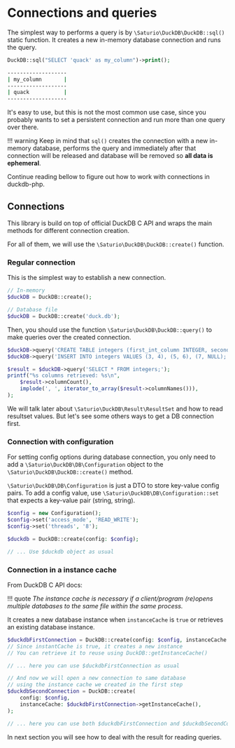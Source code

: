 # Connections and queries

The simplest way to performs a query is by `\Saturio\DuckDB\DuckDB::sql()` static function.
It creates a new in-memory database connection and runs the query.

```php
DuckDB::sql("SELECT 'quack' as my_column")->print();
```

```bash
-------------------
| my_column       |
-------------------
| quack           |
-------------------
```

It's easy to use, but this is not the most common use case, since you probably wants
to set a persistent connection and run more than one query over there.

!!! warning
    Keep in mind that `sql()` creates the connection with a new in-memory database,
    performs the query and immediately after that connection will be released and
    database will be removed so **all data is ephemeral**.

Continue reading bellow to figure out how to work with connections in duckdb-php.

## Connections

This library is build on top of official DuckDB C API and wraps the main methods
for different connection creation.

For all of them, we will use the `\Saturio\DuckDB\DuckDB::create()` function.


### Regular connection

This is the simplest way to establish a new connection.

```php
// In-memory
$duckDB = DuckDB::create();

// Database file
$duckDB = DuckDB::create('duck.db');
```

Then, you should use the function `\Saturio\DuckDB\DuckDB::query()`
to make queries over the created connection.

```php
$duckDB->query('CREATE TABLE integers (first_int_column INTEGER, second_int_column INTEGER);');
$duckDB->query('INSERT INTO integers VALUES (3, 4), (5, 6), (7, NULL);');

$result = $duckDB->query('SELECT * FROM integers;');
printf("%s columns retrieved: %s\n",
    $result->columnCount(),
    implode(', ', iterator_to_array($result->columnNames())),
);
```

We will talk later about `\Saturio\DuckDB\Result\ResultSet` and
how to read resultset values. But let's see some others ways
to get a DB connection first.


### Connection with configuration

For setting config options during database connection, you only need to add
a `\Saturio\DuckDB\DB\Configuration` object to the `\Saturio\DuckDB\DuckDB::create()`
method.

`\Saturio\DuckDB\DB\Configuration` is just a DTO to store key-value config pairs.
To add a config value, use `\Saturio\DuckDB\DB\Configuration::set` that expects a key-value pair (string, string).

```php
$config = new Configuration();
$config->set('access_mode', 'READ_WRITE');
$config->set('threads', '8');

$duckdb = DuckDB::create(config: $config);

// ... Use $duckdb object as usual
```

### Connection in a instance cache

From DuckDB C API docs:

!!! quote
    _The instance cache is necessary if a client/program (re)opens multiple databases to the same file within the same process._

It creates a new database instance when `instanceCache` is `true` or retrieves an existing database instance.

```php
$duckdbFirstConnection = DuckDB::create(config: $config, instanceCache: true);
// Since instantCache is true, it creates a new instance
// You can retrieve it to reuse using DuckDB::getInstanceCache()

// ... here you can use $duckdbFirstConnection as usual

// And now we will open a new connection to same database
// using the instance cache we created in the first step
$duckdbSecondConnection = DuckDB::create(
    config: $config,
    instanceCache: $duckdbFirstConnection->getInstanceCache(),
);

// ... here you can use both $duckdbFirstConnection and $duckdbSecondConnection
```

In next section you will see how to deal with the result for reading queries.
